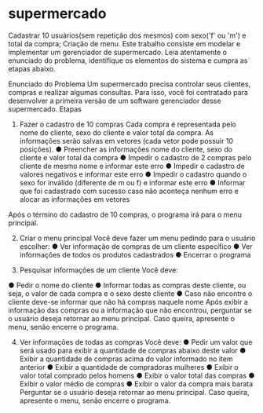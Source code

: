 # supermercado
Cadastrar 10 usuários(sem repetição dos mesmos) com sexo('f' ou 'm') e total da compra; Criação de menu.
Este trabalho consiste em modelar e implementar um gerenciador de
supermercado. Leia atentamente o enunciado do problema, identifique os
elementos do sistema e cumpra as etapas abaixo.

Enunciado do Problema
Um supermercado precisa controlar seus clientes, compras e realizar
algumas consultas. Para isso, você foi contratado para desenvolver a primeira
versão de um software gerenciador desse supermercado.
Etapas

1. Fazer o cadastro de 10 compras
Cada compra é representada pelo nome do cliente, sexo do cliente e
valor total da compra. As informações serão salvas em vetores (cada vetor
pode possuir 10 posições).
● Preencher as informações nome do cliente, sexo do cliente e valor total
da compra
● Impedir o cadastro de 2 compras pelo cliente de mesmo nome e informar
este erro
● Impedir o cadastro de valores negativos e informar este erro
● Impedir o cadastro quando o sexo for inválido (diferente de m ou f) e
informar este erro
● Informar que foi cadastrado com sucesso caso não aconteça nenhum erro
e alocar as informações em vetores

Após o término do cadastro de 10 compras, o programa irá para o menu
principal.

2. Criar o menu principal
Você deve fazer um menu pedindo para o usuário escolher:
● Ver informação de compras de um cliente específico
● Ver informações de todos os produtos cadastrados
● Encerrar o programa

3. Pesquisar informações de um cliente
Você deve:

● Pedir o nome do cliente
● Informar todas as compras deste cliente, ou seja, o valor de cada compra
e o sexo deste cliente
● Caso não encontre o cliente deve-se informar que não há compras
naquele nome
Após exibir a informação das compras ou a informação que não
encontrou, perguntar se o usuário deseja retornar ao menu principal. Caso
queira, apresente o menu, senão encerre o programa.

4. Ver informações de todas as compras
Você deve:
● Pedir um valor que será usado para exibir a quantidade de compras
abaixo deste valor
● Exibir a quantidade de compras acima do valor informado no item anterior
● Exibir a quantidade de compradoras mulheres
● Exibir o valor total comprado pelos homens
● Exibir o valor total das compras
● Exibir o valor médio de compras
● Exibir o valor da compra mais barata
Perguntar se o usuário deseja retornar ao menu principal. Caso queira,
apresente o menu, senão encerre o programa.
